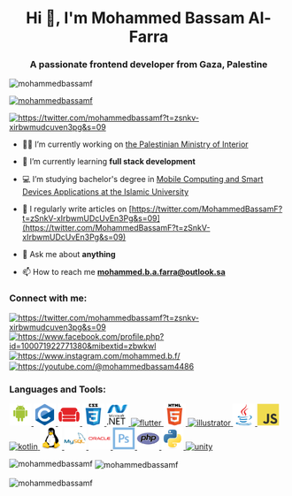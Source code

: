 <h1 align="center">Hi 👋, I'm Mohammed Bassam Al-Farra</h1>
<h3 align="center">A passionate frontend developer from Gaza, Palestine</h3>

<p align="left"> <img src="https://komarev.com/ghpvc/?username=mohammedbassamf&label=Profile%20views&color=0e75b6&style=flat" alt="mohammedbassamf" /> </p>

<p align="left"> <a href="https://github.com/ryo-ma/github-profile-trophy"><img src="https://github-profile-trophy.vercel.app/?username=mohammedbassamf" alt="mohammedbassamf" /></a> </p>

<p align="left"> <a href="https://twitter.com/https://twitter.com/mohammedbassamf?t=zsnkv-xirbwmudcuven3pg&s=09" target="blank"><img src="https://img.shields.io/twitter/follow/https://twitter.com/mohammedbassamf?t=zsnkv-xirbwmudcuven3pg&s=09?logo=twitter&style=for-the-badge" alt="https://twitter.com/mohammedbassamf?t=zsnkv-xirbwmudcuven3pg&s=09" /></a> </p>

- 👮‍♂️ I’m currently working on [the Palestinian Ministry of Interior](https://moi.gov.ps/)

- 🌱 I’m currently learning **full stack development**

- 💻 I’m studying bachelor's degree in [Mobile Computing and Smart Devices Applications at the Islamic University](https://fit.iugaza.edu.ps/)

- 📝 I regularly write articles on [https://twitter.com/MohammedBassamF?t=zSnkV-xIrbwmUDcUvEn3Pg&s=09](https://twitter.com/MohammedBassamF?t=zSnkV-xIrbwmUDcUvEn3Pg&s=09)

- 💬 Ask me about **anything**

- 📫 How to reach me **mohammed.b.a.farra@outlook.sa**

<h3 align="left">Connect with me:</h3>
<p align="left">
<a href="https://twitter.com/https://twitter.com/mohammedbassamf?t=zsnkv-xirbwmudcuven3pg&s=09" target="blank"><img align="center" src="https://raw.githubusercontent.com/rahuldkjain/github-profile-readme-generator/master/src/images/icons/Social/twitter.svg" alt="https://twitter.com/mohammedbassamf?t=zsnkv-xirbwmudcuven3pg&s=09" height="30" width="40" /></a>
<a href="https://fb.com/https://www.facebook.com/profile.php?id=100071922771380&mibextid=zbwkwl" target="blank"><img align="center" src="https://raw.githubusercontent.com/rahuldkjain/github-profile-readme-generator/master/src/images/icons/Social/facebook.svg" alt="https://www.facebook.com/profile.php?id=100071922771380&mibextid=zbwkwl" height="30" width="40" /></a>
<a href="https://instagram.com/https://www.instagram.com/mohammed.b.f/" target="blank"><img align="center" src="https://raw.githubusercontent.com/rahuldkjain/github-profile-readme-generator/master/src/images/icons/Social/instagram.svg" alt="https://www.instagram.com/mohammed.b.f/" height="30" width="40" /></a>
<a href="https://www.youtube.com/c/https://youtube.com/@mohammedbassam4486" target="blank"><img align="center" src="https://raw.githubusercontent.com/rahuldkjain/github-profile-readme-generator/master/src/images/icons/Social/youtube.svg" alt="https://youtube.com/@mohammedbassam4486" height="30" width="40" /></a>
</p>

<h3 align="left">Languages and Tools:</h3>
<p align="left"> <a href="https://developer.android.com" target="_blank" rel="noreferrer"> <img src="https://raw.githubusercontent.com/devicons/devicon/master/icons/android/android-original-wordmark.svg" alt="android" width="40" height="40"/> </a> <a href="https://www.cprogramming.com/" target="_blank" rel="noreferrer"> <img src="https://raw.githubusercontent.com/devicons/devicon/master/icons/c/c-original.svg" alt="c" width="40" height="40"/> </a> <a href="https://couchdb.apache.org/" target="_blank" rel="noreferrer"> <img src="https://raw.githubusercontent.com/devicons/devicon/0d6c64dbbf311879f7d563bfc3ccf559f9ed111c/icons/couchdb/couchdb-original.svg" alt="couchdb" width="40" height="40"/> </a> <a href="https://www.w3schools.com/css/" target="_blank" rel="noreferrer"> <img src="https://raw.githubusercontent.com/devicons/devicon/master/icons/css3/css3-original-wordmark.svg" alt="css3" width="40" height="40"/> </a> <a href="https://dotnet.microsoft.com/" target="_blank" rel="noreferrer"> <img src="https://raw.githubusercontent.com/devicons/devicon/master/icons/dot-net/dot-net-original-wordmark.svg" alt="dotnet" width="40" height="40"/> </a> <a href="https://flutter.dev" target="_blank" rel="noreferrer"> <img src="https://www.vectorlogo.zone/logos/flutterio/flutterio-icon.svg" alt="flutter" width="40" height="40"/> </a> <a href="https://www.w3.org/html/" target="_blank" rel="noreferrer"> <img src="https://raw.githubusercontent.com/devicons/devicon/master/icons/html5/html5-original-wordmark.svg" alt="html5" width="40" height="40"/> </a> <a href="https://www.adobe.com/in/products/illustrator.html" target="_blank" rel="noreferrer"> <img src="https://www.vectorlogo.zone/logos/adobe_illustrator/adobe_illustrator-icon.svg" alt="illustrator" width="40" height="40"/> </a> <a href="https://www.java.com" target="_blank" rel="noreferrer"> <img src="https://raw.githubusercontent.com/devicons/devicon/master/icons/java/java-original.svg" alt="java" width="40" height="40"/> </a> <a href="https://developer.mozilla.org/en-US/docs/Web/JavaScript" target="_blank" rel="noreferrer"> <img src="https://raw.githubusercontent.com/devicons/devicon/master/icons/javascript/javascript-original.svg" alt="javascript" width="40" height="40"/> </a> <a href="https://kotlinlang.org" target="_blank" rel="noreferrer"> <img src="https://www.vectorlogo.zone/logos/kotlinlang/kotlinlang-icon.svg" alt="kotlin" width="40" height="40"/> </a> <a href="https://www.linux.org/" target="_blank" rel="noreferrer"> <img src="https://raw.githubusercontent.com/devicons/devicon/master/icons/linux/linux-original.svg" alt="linux" width="40" height="40"/> </a> <a href="https://www.mysql.com/" target="_blank" rel="noreferrer"> <img src="https://raw.githubusercontent.com/devicons/devicon/master/icons/mysql/mysql-original-wordmark.svg" alt="mysql" width="40" height="40"/> </a> <a href="https://www.oracle.com/" target="_blank" rel="noreferrer"> <img src="https://raw.githubusercontent.com/devicons/devicon/master/icons/oracle/oracle-original.svg" alt="oracle" width="40" height="40"/> </a> <a href="https://www.photoshop.com/en" target="_blank" rel="noreferrer"> <img src="https://raw.githubusercontent.com/devicons/devicon/master/icons/photoshop/photoshop-line.svg" alt="photoshop" width="40" height="40"/> </a> <a href="https://www.php.net" target="_blank" rel="noreferrer"> <img src="https://raw.githubusercontent.com/devicons/devicon/master/icons/php/php-original.svg" alt="php" width="40" height="40"/> </a> <a href="https://www.python.org" target="_blank" rel="noreferrer"> <img src="https://raw.githubusercontent.com/devicons/devicon/master/icons/python/python-original.svg" alt="python" width="40" height="40"/> </a> <a href="https://unity.com/" target="_blank" rel="noreferrer"> <img src="https://www.vectorlogo.zone/logos/unity3d/unity3d-icon.svg" alt="unity" width="40" height="40"/> </a> </p>

<p><img align="left" src="https://github-readme-stats.vercel.app/api/top-langs?username=mohammedbassamf&show_icons=true&locale=en&layout=compact" alt="mohammedbassamf" /></p>

<p>&nbsp;<img align="center" src="https://github-readme-stats.vercel.app/api?username=mohammedbassamf&show_icons=true&locale=en" alt="mohammedbassamf" /></p>

<p><img align="center" src="https://github-readme-streak-stats.herokuapp.com/?user=mohammedbassamf&" alt="mohammedbassamf" /></p>

